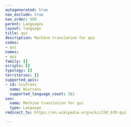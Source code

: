 ```yaml
---
autogenerated: true
nav_exclude: true
nav_order: 999
parent: Languages
layout: language
title: quz
description: Machine translation for quz
codes:
- quz
names:
- quz
family: []
scripts: []
typology: []
territories: []
supported_apis:
- id: niutrans
  name: Niutrans
  supported_language_count: 381
seo:
  name: Machine translation for quz
  type: Language
redirect_to: https://en.wikipedia.org/wiki/ISO_639:quz

---
```


